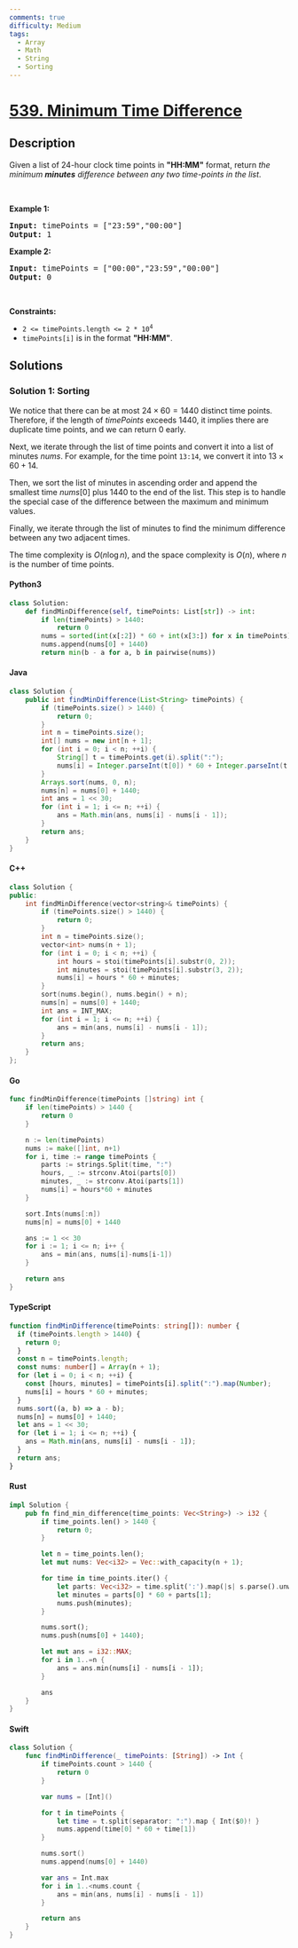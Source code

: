 ```yaml
---
comments: true
difficulty: Medium
tags:
  - Array
  - Math
  - String
  - Sorting
---
```


<!-- problem:start -->

# [539. Minimum Time Difference](https://leetcode.com/problems/minimum-time-difference)

## Description

<!-- description:start -->

Given a list of 24-hour clock time points in <strong>&quot;HH:MM&quot;</strong> format, return <em>the minimum <b>minutes</b> difference between any two time-points in the list</em>.

<p>&nbsp;</p>
<p><strong class="example">Example 1:</strong></p>
<pre><strong>Input:</strong> timePoints = ["23:59","00:00"]
<strong>Output:</strong> 1
</pre><p><strong class="example">Example 2:</strong></p>
<pre><strong>Input:</strong> timePoints = ["00:00","23:59","00:00"]
<strong>Output:</strong> 0
</pre>
<p>&nbsp;</p>
<p><strong>Constraints:</strong></p>

<ul>
	<li><code>2 &lt;= timePoints.length &lt;= 2 * 10<sup>4</sup></code></li>
	<li><code>timePoints[i]</code> is in the format <strong>&quot;HH:MM&quot;</strong>.</li>
</ul>

<!-- description:end -->

## Solutions

<!-- solution:start -->

### Solution 1: Sorting

We notice that there can be at most $24 \times 60 = 1440$ distinct time points. Therefore, if the length of $timePoints$ exceeds $1440$, it implies there are duplicate time points, and we can return $0$ early.

Next, we iterate through the list of time points and convert it into a list of minutes $nums$. For example, for the time point `13:14`, we convert it into $13 \times 60 + 14$.

Then, we sort the list of minutes in ascending order and append the smallest time $nums[0]$ plus $1440$ to the end of the list. This step is to handle the special case of the difference between the maximum and minimum values.

Finally, we iterate through the list of minutes to find the minimum difference between any two adjacent times.

The time complexity is $O(n \log n)$, and the space complexity is $O(n)$, where $n$ is the number of time points.

<!-- tabs:start -->

#### Python3

```python
class Solution:
    def findMinDifference(self, timePoints: List[str]) -> int:
        if len(timePoints) > 1440:
            return 0
        nums = sorted(int(x[:2]) * 60 + int(x[3:]) for x in timePoints)
        nums.append(nums[0] + 1440)
        return min(b - a for a, b in pairwise(nums))
```

#### Java

```java
class Solution {
    public int findMinDifference(List<String> timePoints) {
        if (timePoints.size() > 1440) {
            return 0;
        }
        int n = timePoints.size();
        int[] nums = new int[n + 1];
        for (int i = 0; i < n; ++i) {
            String[] t = timePoints.get(i).split(":");
            nums[i] = Integer.parseInt(t[0]) * 60 + Integer.parseInt(t[1]);
        }
        Arrays.sort(nums, 0, n);
        nums[n] = nums[0] + 1440;
        int ans = 1 << 30;
        for (int i = 1; i <= n; ++i) {
            ans = Math.min(ans, nums[i] - nums[i - 1]);
        }
        return ans;
    }
}
```

#### C++

```cpp
class Solution {
public:
    int findMinDifference(vector<string>& timePoints) {
        if (timePoints.size() > 1440) {
            return 0;
        }
        int n = timePoints.size();
        vector<int> nums(n + 1);
        for (int i = 0; i < n; ++i) {
            int hours = stoi(timePoints[i].substr(0, 2));
            int minutes = stoi(timePoints[i].substr(3, 2));
            nums[i] = hours * 60 + minutes;
        }
        sort(nums.begin(), nums.begin() + n);
        nums[n] = nums[0] + 1440;
        int ans = INT_MAX;
        for (int i = 1; i <= n; ++i) {
            ans = min(ans, nums[i] - nums[i - 1]);
        }
        return ans;
    }
};
```

#### Go

```go
func findMinDifference(timePoints []string) int {
	if len(timePoints) > 1440 {
		return 0
	}

	n := len(timePoints)
	nums := make([]int, n+1)
	for i, time := range timePoints {
		parts := strings.Split(time, ":")
		hours, _ := strconv.Atoi(parts[0])
		minutes, _ := strconv.Atoi(parts[1])
		nums[i] = hours*60 + minutes
	}

	sort.Ints(nums[:n])
	nums[n] = nums[0] + 1440

	ans := 1 << 30
	for i := 1; i <= n; i++ {
		ans = min(ans, nums[i]-nums[i-1])
	}

	return ans
}
```

#### TypeScript

```ts
function findMinDifference(timePoints: string[]): number {
  if (timePoints.length > 1440) {
    return 0;
  }
  const n = timePoints.length;
  const nums: number[] = Array(n + 1);
  for (let i = 0; i < n; ++i) {
    const [hours, minutes] = timePoints[i].split(":").map(Number);
    nums[i] = hours * 60 + minutes;
  }
  nums.sort((a, b) => a - b);
  nums[n] = nums[0] + 1440;
  let ans = 1 << 30;
  for (let i = 1; i <= n; ++i) {
    ans = Math.min(ans, nums[i] - nums[i - 1]);
  }
  return ans;
}
```

#### Rust

```rust
impl Solution {
    pub fn find_min_difference(time_points: Vec<String>) -> i32 {
        if time_points.len() > 1440 {
            return 0;
        }

        let n = time_points.len();
        let mut nums: Vec<i32> = Vec::with_capacity(n + 1);

        for time in time_points.iter() {
            let parts: Vec<i32> = time.split(':').map(|s| s.parse().unwrap()).collect();
            let minutes = parts[0] * 60 + parts[1];
            nums.push(minutes);
        }

        nums.sort();
        nums.push(nums[0] + 1440);

        let mut ans = i32::MAX;
        for i in 1..=n {
            ans = ans.min(nums[i] - nums[i - 1]);
        }

        ans
    }
}
```

#### Swift

```swift
class Solution {
    func findMinDifference(_ timePoints: [String]) -> Int {
        if timePoints.count > 1440 {
            return 0
        }

        var nums = [Int]()

        for t in timePoints {
            let time = t.split(separator: ":").map { Int($0)! }
            nums.append(time[0] * 60 + time[1])
        }

        nums.sort()
        nums.append(nums[0] + 1440)

        var ans = Int.max
        for i in 1..<nums.count {
            ans = min(ans, nums[i] - nums[i - 1])
        }

        return ans
    }
}
```

<!-- tabs:end -->

<!-- solution:end -->

<!-- problem:end -->
